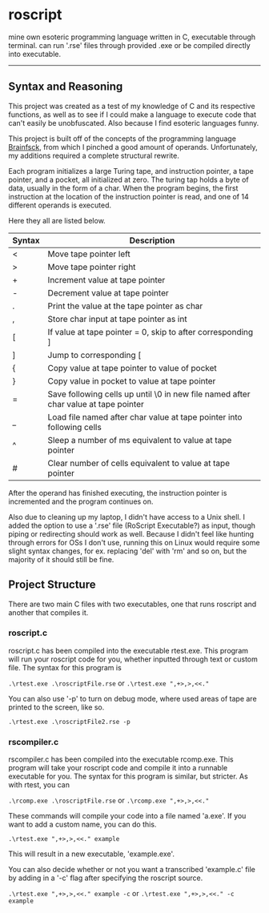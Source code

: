 # roscript
mine own esoteric programming language written in C, executable through terminal. can run '.rse' files through provided .exe or be compiled directly into executable. 

---

## Syntax and Reasoning
This project was created as a test of my knowledge of C and its respective functions, as well as to see if I could make a language to execute code that can't easily be unobfuscated. 
Also because I find esoteric languages funny.

This project is built off of the concepts of the programming language [Brainfsck](https://en.wikipedia.org/wiki/Brainfuck), from which I pinched a good amount of operands. Unfortunately, my additions required a complete structural rewrite. 

Each program initializes a large Turing tape, and instruction pointer, a tape pointer, and a pocket, all initialized at zero. The turing tap holds a byte of data, usually in the form of a char. When the program begins, the first instruction at the location of the instruction pointer is read, and one of 14 different operands is executed.

Here they all are listed below.

| Syntax      | Description |
| ----------- | ----------- |
| <           | Move tape pointer left       |
| >   | Move tape pointer right        |
| + | Increment value at tape pointer |
| - | Decrement value at tape pointer 
| .| Print the value at the tape pointer as char|
| , | Store char input at tape pointer as int|
| \[| If value at tape pointer = 0, skip to after corresponding ]|
| ]| Jump to corresponding \[|
| {| Copy value at tape pointer to value of pocket|
| }| Copy value in pocket to value at tape pointer|
| =| Save following cells up until \0 in new file named after char value at tape pointer|
| \_| Load file named after char value at tape pointer into following cells|
| ^| Sleep a number of ms equivalent to value at tape pointer|
| #| Clear number of cells equivalent to value at tape pointer|

After the operand has finished executing, the instruction pointer is incremented and the program continues on.

Also due to cleaning up my laptop, I didn't have access to a Unix shell. I added the option to use a '.rse' file (RoScript Executable?) as input, though piping or redirecting should work as well. Because I didn't feel like hunting through errors for OSs I don't use, running this on Linux would require some slight syntax changes, for ex. replacing 'del' with 'rm' and so on, but the majority of it should still be fine.

## Project Structure
There are two main C files with two executables, one that runs roscript and another that compiles it.

### roscript.c
roscript.c has been compiled into the executable rtest.exe. This program will run your roscript code for you, whether inputted through text or custom file. The syntax for this program is

`.\rtest.exe .\roscriptFile.rse`
or
`.\rtest.exe ",+>,>,<<."`

You can also use '-p' to turn on debug mode, where used areas of tape are printed to the screen, like so. 

`.\rtest.exe .\roscriptFile2.rse -p`

### rscompiler.c
rscompiler.c has been compiled into the executable rcomp.exe. This program will take your roscript code and compile it into a runnable executable for you. The syntax for this program is similar, but stricter. As with rtest, you can

`.\rcomp.exe .\roscriptFile.rse` or `.\rcomp.exe ",+>,>,<<."`

These commands will compile your code into a file named 'a.exe'. If you want to add a custom name, you can do this. 

`.\rtest.exe ",+>,>,<<." example`

This will result in a new executable, 'example.exe'.

You can also decide whether or not you want a transcribed 'example.c' file by adding in a '-c' flag after specifying the roscript source.

`.\rtest.exe ",+>,>,<<." example -c` or `.\rtest.exe ",+>,>,<<." -c example`




